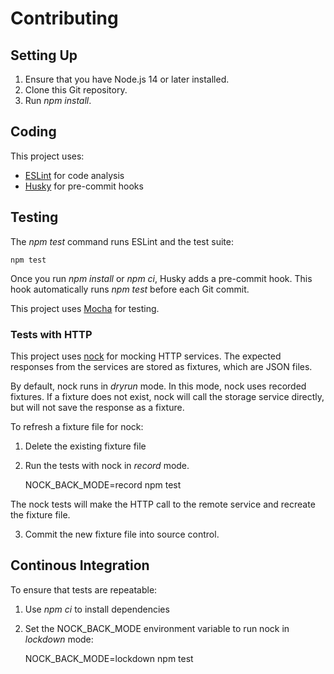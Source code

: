 # Contributing

## Setting Up

1. Ensure that you have Node.js 14 or later installed.
2. Clone this Git repository.
3. Run *npm install*.

## Coding

This project uses:

- [ESLint](https://eslint.org/) for code analysis
- [Husky](https://typicode.github.io/husky) for pre-commit hooks

## Testing

The *npm test* command runs ESLint and the test suite:

    npm test

Once you run *npm install* or *npm ci*, Husky adds a pre-commit hook. This hook automatically runs *npm test* before each Git commit.

This project uses [Mocha](https://mochajs.org/) for testing.

### Tests with HTTP

This project uses [nock](https://www.npmjs.com/package/nock) for mocking HTTP services. The expected responses from the services are stored as fixtures, which are JSON files.

By default, nock runs in *dryrun* mode. In this mode, nock uses recorded fixtures. If a fixture does not exist, nock will call the storage service directly, but will not save the response as a fixture.

To refresh a fixture file for nock: 

1. Delete the existing fixture file
2. Run the tests with nock in *record* mode.

    NOCK_BACK_MODE=record npm test

The nock tests will make the HTTP call to the remote service and recreate the fixture file.

3. Commit the new fixture file into source control.

## Continous Integration

To ensure that tests are repeatable:

1. Use *npm ci* to install dependencies
2. Set the NOCK_BACK_MODE environment variable to run nock in *lockdown* mode:

    NOCK_BACK_MODE=lockdown
    npm test
